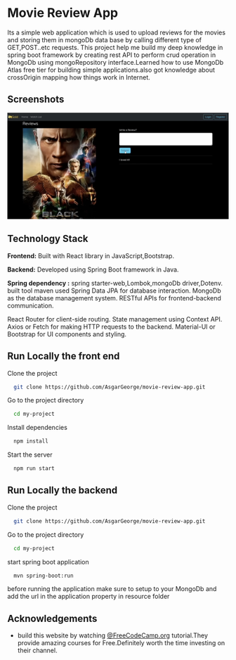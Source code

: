 
# Movie Review App
Its a simple web application which is used to upload reviews for the movies and storing them in mongoDb data base by calling different type of GET,POST..etc requests.
This project help me build my deep knowledge in spring boot framework by creating rest API to perform crud operation in MongoDb using mongoRepository interface.Learned how to use MongoDb Atlas free tier for building simple applications.also got knowledge about crossOrigin mapping how things work in Internet.


## Screenshots

![App Screenshot](https://github.com/AsgarGeorge/movie-review-app/blob/main/screen%20shots/Screen%20shot1.png)

## Technology Stack

**Frontend:** Built with React library in JavaScript,Bootstrap.

**Backend:** Developed using Spring Boot framework in Java.

**Spring dependency :** spring starter-web,Lombok,mongoDb driver,Dotenv.
built tool maven used
Spring Data JPA for database interaction.
MongoDb as the database management system.
RESTful APIs for frontend-backend communication.

React Router for client-side routing.
State management using Context API.
Axios or Fetch for making HTTP requests to the backend.
Material-UI or Bootstrap for UI components and styling.


## Run Locally the front end

Clone the project

```bash
  git clone https://github.com/AsgarGeorge/movie-review-app.git
```

Go to the project directory

```bash
  cd my-project
```

Install dependencies

```bash
  npm install
```
Start the server

```bash
  npm run start
```


## Run Locally the backend

Clone the project

```bash
  git clone https://github.com/AsgarGeorge/movie-review-app.git
```

Go to the project directory

```bash
  cd my-project
```

start spring boot application 
```bash
  mvn spring-boot:run
```
before running the application make sure to setup to your MongoDb  and add the url in the application property in resource folder
## Acknowledgements

 - build this website by watching [@FreeCodeCamp.org](https://www.youtube.com/@freecodecamp) tutorial.They provide amazing courses for Free.Definitely worth the time investing on their channel.
